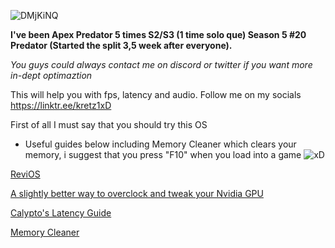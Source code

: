![DMjKiNQ](https://user-images.githubusercontent.com/52638857/184466392-c71a5358-0c06-493c-9e63-23a88f83b890.png)

**I've been Apex Predator 5 times S2/S3 (1 time solo que) Season 5 #20 Predator (Started the split 3,5 week after everyone).**

*You guys could always contact me on discord or twitter if you want more in-dept optimaztion*

This will help you with fps, latency and audio.
Follow me on my socials https://linktr.ee/kretz1xD

First of all I must say that you should try this OS

- Useful guides below including Memory Cleaner which clears your memory, i suggest that you press "F10" when you load into a game ![xD](https://i.imgur.com/4vLIkwu.png)

[ReviOS](https://www.revi.cc/revios)

[A slightly better way to overclock and tweak your Nvidia GPU](https://docs.google.com/document/d/14ma-_Os3rNzio85yBemD-YSpF_1z75mZJz1UdzmW8GE/edit)

[Calypto's Latency Guide](https://docs.google.com/document/d/1c2-lUJq74wuYK1WrA_bIvgb89dUN0sj8-hO3vqmrau4/edit)

[Memory Cleaner](https://mega.nz/file/LfJFlTDK#CB3fPPC14C4Jf3dpY9rDXdbdjEgFD3cDKSwKT14UoRY)
